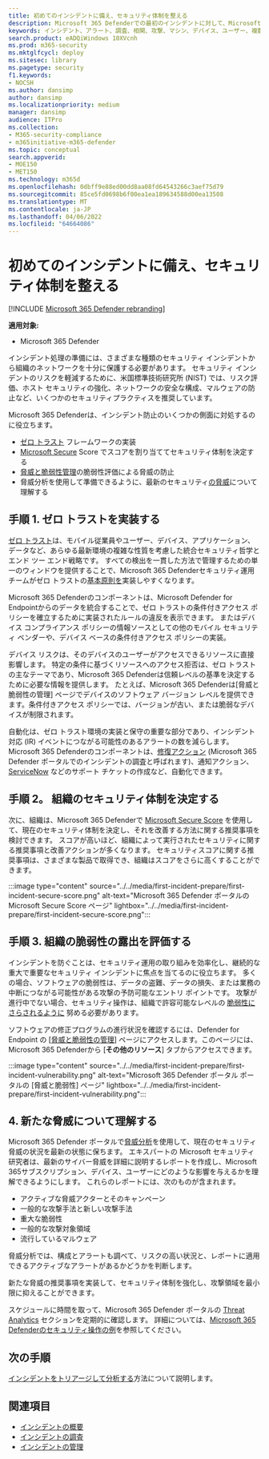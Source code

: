 ```yaml
---
title: 初めてのインシデントに備え、セキュリティ体制を整える
description: Microsoft 365 Defenderでの最初のインシデントに対して、Microsoft 365 テナントのセキュリティ体制を設定します。
keywords: インシデント、アラート、調査、相関、攻撃、マシン、デバイス、ユーザー、複数の ID、ID、メールボックス、メール、365、Microsoft、M365
search.product: eADQiWindows 10XVcnh
ms.prod: m365-security
ms.mktglfcycl: deploy
ms.sitesec: library
ms.pagetype: security
f1.keywords:
- NOCSH
ms.author: dansimp
author: dansimp
ms.localizationpriority: medium
manager: dansimp
audience: ITPro
ms.collection:
- M365-security-compliance
- m365initiative-m365-defender
ms.topic: conceptual
search.appverid:
- MOE150
- MET150
ms.technology: m365d
ms.openlocfilehash: 0dbff9e88ed00dd8aa08fd64543266c3aef75d79
ms.sourcegitcommit: 85ce5fd0698b6f00ea1ea189634588d00ea13508
ms.translationtype: MT
ms.contentlocale: ja-JP
ms.lasthandoff: 04/06/2022
ms.locfileid: "64664086"
---
```

# <a name="prepare-your-security-posture-for-your-first-incident"></a>初めてのインシデントに備え、セキュリティ体制を整える

[!INCLUDE [Microsoft 365 Defender rebranding](../includes/microsoft-defender.md)]

**適用対象:**
- Microsoft 365 Defender

インシデント処理の準備には、さまざまな種類のセキュリティ インシデントから組織のネットワークを十分に保護する必要があります。 セキュリティ インシデントのリスクを軽減するために、米国標準技術研究所 (NIST) では、リスク評価、ホスト セキュリティの強化、ネットワークの安全な構成、マルウェアの防止など、いくつかのセキュリティプラクティスを推奨しています。

Microsoft 365 Defenderは、インシデント防止のいくつかの側面に対処するのに役立ちます。

- [ゼロ トラスト](/security/zero-trust/) フレームワークの実装
- [Microsoft Secure](microsoft-secure-score.md) Score でスコアを割り当ててセキュリティ体制を決定する
- [脅威と脆弱性管理](../defender-endpoint/next-gen-threat-and-vuln-mgt.md)の脆弱性評価による脅威の防止
- 脅威分析を使用して準備できるように、最新のセキュリティ[の脅威](threat-analytics.md)について理解する

## <a name="step-1-implement-zero-trust"></a>手順 1. ゼロ トラストを実装する

[ゼロ トラスト](/security/zero-trust/)は、モバイル従業員やユーザー、デバイス、アプリケーション、データなど、あらゆる最新環境の複雑な性質を考慮した統合セキュリティ哲学とエンド ツー エンド戦略です。 すべての検出を一貫した方法で管理するための単一のウィンドウを提供することで、Microsoft 365 Defenderセキュリティ運用チームがゼロ トラストの[基本原則を](/security/zero-trust/#guiding-principles-of-zero-trust)実装しやすくなります。

Microsoft 365 Defenderのコンポーネントは、Microsoft Defender for Endpointからのデータを統合することで、ゼロ トラストの条件付きアクセス ポリシーを確立するために実装されたルールの違反を表示できます。 またはデバイス コンプライアンス ポリシーの情報ソースとしての他のモバイル セキュリティ ベンダーや、デバイス ベースの条件付きアクセス ポリシーの実装。

デバイス リスクは、そのデバイスのユーザーがアクセスできるリソースに直接影響します。 特定の条件に基づくリソースへのアクセス拒否は、ゼロ トラストの主なテーマであり、Microsoft 365 Defenderは信頼レベルの基準を決定するために必要な情報を提供します。 たとえば、Microsoft 365 Defenderは[脅威と脆弱性の管理] ページでデバイスのソフトウェア バージョン レベルを提供できます。条件付きアクセス ポリシーでは、バージョンが古い、または脆弱なデバイスが制限されます。

自動化は、ゼロ トラスト環境の実装と保守の重要な部分であり、インシデント対応 (IR) イベントにつながる可能性のあるアラートの数を減らします。 Microsoft 365 Defenderのコンポーネントは、[修復アクション](m365d-autoir.md) (Microsoft 365 Defender ポータルでのインシデントの調査と呼ばれます)、通知アクション、[ServiceNow](https://microsoft.service-now.com/sp/) などのサポート チケットの作成など、自動化できます。

## <a name="step-2-determine-your-organizations-security-posture"></a>手順 2。 組織のセキュリティ体制を決定する

次に、組織は、Microsoft 365 Defenderで [Microsoft Secure Score](microsoft-secure-score.md) を使用して、現在のセキュリティ体制を決定し、それを改善する方法に関する推奨事項を検討できます。 スコアが高いほど、組織によって実行されたセキュリティに関する推奨事項と改善アクションが多くなります。 セキュリティスコアに関する推奨事項は、さまざまな製品で取得でき、組織はスコアをさらに高くすることができます。

:::image type="content" source="../../media/first-incident-prepare/first-incident-secure-score.png" alt-text="Microsoft 365 Defender ポータルの Microsoft Secure Score ページ" lightbox="../../media/first-incident-prepare/first-incident-secure-score.png":::

## <a name="step-3-assess-your-organizations-vulnerability-exposure"></a>手順 3. 組織の脆弱性の露出を評価する

インシデントを防ぐことは、セキュリティ運用の取り組みを効率化し、継続的な重大で重要なセキュリティ インシデントに焦点を当てるのに役立ちます。 多くの場合、ソフトウェアの脆弱性は、データの盗難、データの損失、または業務の中断につながる可能性がある攻撃の予防可能なエントリ ポイントです。 攻撃が進行中でない場合、セキュリティ操作は、組織で許容可能なレベルの [脆弱性にさらされるように](../defender-endpoint/tvm-exposure-score.md) 努める必要があります。

ソフトウェアの修正プログラムの進行状況を確認するには、Defender for Endpoint の [[脅威と脆弱性の管理](../defender-endpoint/next-gen-threat-and-vuln-mgt.md)] ページにアクセスします。このページには、Microsoft 365 Defenderから [**その他のリソース**] タブからアクセスできます。

:::image type="content" source="../../media/first-incident-prepare/first-incident-vulnerability.png" alt-text="Microsoft 365 Defender ポータル ポータルの [脅威と脆弱性] ページ" lightbox="../../media/first-incident-prepare/first-incident-vulnerability.png":::

## <a name="4-understand-emerging-threats"></a>4. 新たな脅威について理解する

Microsoft 365 Defender ポータルで[脅威分析](threat-analytics.md)を使用して、現在のセキュリティ脅威の状況を最新の状態に保ちます。 エキスパートの Microsoft セキュリティ研究者は、最新のサイバー脅威を詳細に説明するレポートを作成し、Microsoft 365サブスクリプション、デバイス、ユーザーにどのような影響を与えるかを理解できるようにします。 これらのレポートには、次のものが含まれます。

- アクティブな脅威アクターとそのキャンペーン
- 一般的な攻撃手法と新しい攻撃手法
- 重大な脆弱性
- 一般的な攻撃対象領域
- 流行しているマルウェア

脅威分析では、構成とアラートも調べて、リスクの高い状況と、レポートに適用できるアクティブなアラートがあるかどうかを判断します。

新たな脅威の推奨事項を実装して、セキュリティ体制を強化し、攻撃領域を最小限に抑えることができます。

スケジュールに時間を取って、Microsoft 365 Defender ポータルの [Threat Analytics](threat-analytics.md) セクションを定期的に確認します。 詳細については、[Microsoft 365 Defenderのセキュリティ操作の例](incidents-overview.md#example-security-operations-for-microsoft-365-defender)を参照してください。

## <a name="next-step"></a>次の手順

[インシデントをトリアージして分析する](first-incident-analyze.md)方法について説明します。

## <a name="see-also"></a>関連項目

- [インシデントの概要](incidents-overview.md)
- [インシデントの調査](investigate-incidents.md)
- [インシデントの管理](manage-incidents.md)
